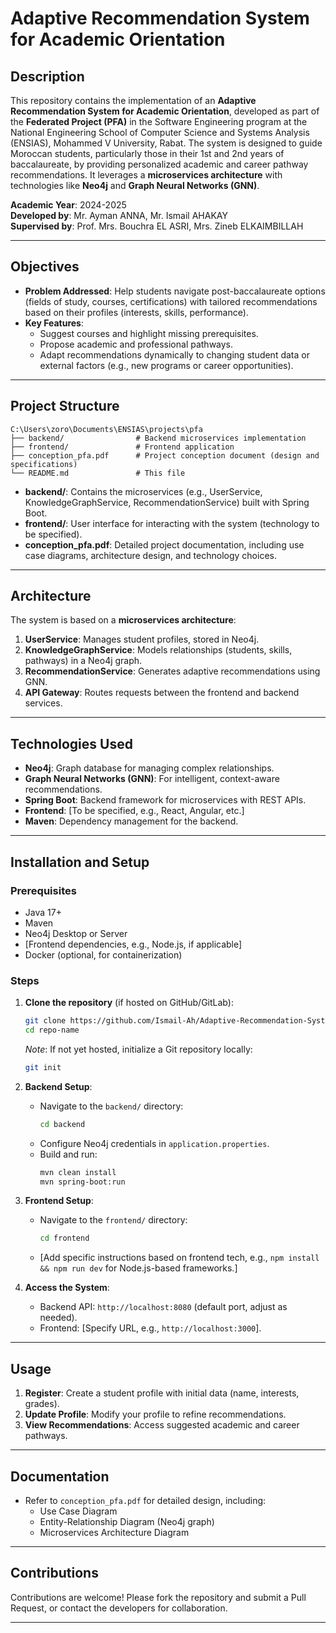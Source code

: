 # Adaptive Recommendation System for Academic Orientation

## Description
This repository contains the implementation of an **Adaptive Recommendation System for Academic Orientation**, developed as part of the **Federated Project (PFA)** in the Software Engineering program at the National Engineering School of Computer Science and Systems Analysis (ENSIAS), Mohammed V University, Rabat. The system is designed to guide Moroccan students, particularly those in their 1st and 2nd years of baccalaureate, by providing personalized academic and career pathway recommendations. It leverages a **microservices architecture** with technologies like **Neo4j** and **Graph Neural Networks (GNN)**.

**Academic Year**: 2024-2025  
**Developed by**: Mr. Ayman ANNA, Mr. Ismail AHAKAY  
**Supervised by**: Prof. Mrs. Bouchra EL ASRI, Mrs. Zineb ELKAIMBILLAH  

---

## Objectives
- **Problem Addressed**: Help students navigate post-baccalaureate options (fields of study, courses, certifications) with tailored recommendations based on their profiles (interests, skills, performance).
- **Key Features**:
  - Suggest courses and highlight missing prerequisites.
  - Propose academic and professional pathways.
  - Adapt recommendations dynamically to changing student data or external factors (e.g., new programs or career opportunities).

---

## Project Structure
```
C:\Users\zoro\Documents\ENSIAS\projects\pfa
├── backend/                # Backend microservices implementation
├── frontend/               # Frontend application
├── conception_pfa.pdf      # Project conception document (design and specifications)
└── README.md               # This file
```

- **backend/**: Contains the microservices (e.g., UserService, KnowledgeGraphService, RecommendationService) built with Spring Boot.
- **frontend/**: User interface for interacting with the system (technology to be specified).
- **conception_pfa.pdf**: Detailed project documentation, including use case diagrams, architecture design, and technology choices.

---

## Architecture
The system is based on a **microservices architecture**:
1. **UserService**: Manages student profiles, stored in Neo4j.
2. **KnowledgeGraphService**: Models relationships (students, skills, pathways) in a Neo4j graph.
3. **RecommendationService**: Generates adaptive recommendations using GNN.
4. **API Gateway**: Routes requests between the frontend and backend services.

---

## Technologies Used
- **Neo4j**: Graph database for managing complex relationships.
- **Graph Neural Networks (GNN)**: For intelligent, context-aware recommendations.
- **Spring Boot**: Backend framework for microservices with REST APIs.
- **Frontend**: [To be specified, e.g., React, Angular, etc.]
- **Maven**: Dependency management for the backend.

---

## Installation and Setup
### Prerequisites
- Java 17+
- Maven
- Neo4j Desktop or Server
- [Frontend dependencies, e.g., Node.js, if applicable]
- Docker (optional, for containerization)

### Steps
1. **Clone the repository** (if hosted on GitHub/GitLab):
   ```bash
   git clone https://github.com/Ismail-Ah/Adaptive-Recommendation-System-for-Academic-Orientation.git
   cd repo-name
   ```
   *Note*: If not yet hosted, initialize a Git repository locally:
   ```bash
   git init
   ```

2. **Backend Setup**:
   - Navigate to the `backend/` directory:
     ```bash
     cd backend
     ```
   - Configure Neo4j credentials in `application.properties`.
   - Build and run:
     ```bash
     mvn clean install
     mvn spring-boot:run
     ```

3. **Frontend Setup**:
   - Navigate to the `frontend/` directory:
     ```bash
     cd frontend
     ```
   - [Add specific instructions based on frontend tech, e.g., `npm install && npm run dev` for Node.js-based frameworks.]

4. **Access the System**:
   - Backend API: `http://localhost:8080` (default port, adjust as needed).
   - Frontend: [Specify URL, e.g., `http://localhost:3000`].

---

## Usage
1. **Register**: Create a student profile with initial data (name, interests, grades).
2. **Update Profile**: Modify your profile to refine recommendations.
3. **View Recommendations**: Access suggested academic and career pathways.

---

## Documentation
- Refer to `conception_pfa.pdf` for detailed design, including:
  - Use Case Diagram
  - Entity-Relationship Diagram (Neo4j graph)
  - Microservices Architecture Diagram

---

## Contributions
Contributions are welcome! Please fork the repository and submit a Pull Request, or contact the developers for collaboration.

---
